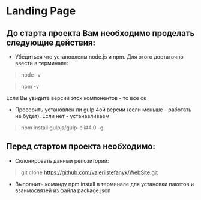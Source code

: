 ﻿# Landing Page

## До старта проекта Вам необходимо проделать следующие действия:
* Убедиться что установлены node.js и npm. Для этого достаточно ввести в терминале:
> node -v

>npm -v

Если Вы увидите версии этох компонентов - то все ок
* Проверить установлен ли gulp 4ой версии (если меньше - работать не будет). 
Если нет - устанавливаем:
> npm install gulpjs/gulp-cli#4.0 -g

## Перед стартом проекта необходимо:
* Склонировать данный репозиторий:
>git clone https://github.com/valeriistefanyk/WebSite.git

* Выполнить команду npm install в терминале для установки пакетов и взаимосвязей 
из файла package.json